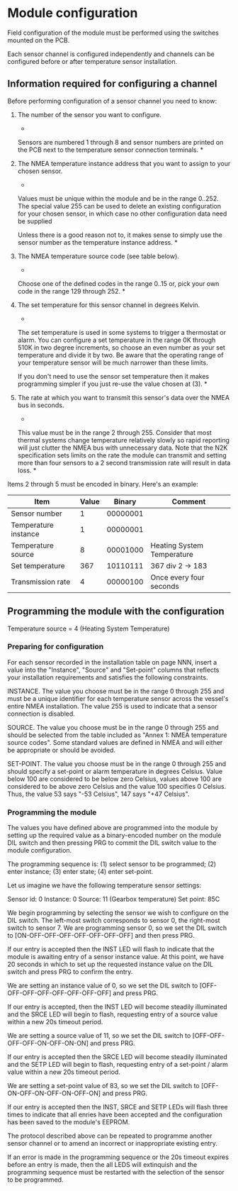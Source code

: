 # Module configuration

Field configuration of the module must be performed using the switches
mounted on the PCB.

Each sensor channel is configured independently and channels can be
configured before or after temperature sensor installation.

## Information required for configuring a channel

Before performing configuration of a sensor channel you need to know:

1. The number of the sensor you want to configure.

   *
   Sensors are numbered 1 through 8 and sensor numbers are printed on
   the PCB next to the temperature sensor connection terminals.
   *

2. The NMEA temperature instance address that you want to assign to
   your chosen sensor.

   *
   Values must be unique within the module and be in the range 0..252.
   The special value 255 can be used to delete an existing
   configuration for your chosen sensor, in which case no other
   configuration data need be supplied
   
   Unless there is a good reason not to, it makes sense to simply use
   the sensor number as the temperature instance address.
   *

3. The NMEA temperature source code (see table below).

   *
   Choose one of the defined codes in the range 0..15 or, pick your
   own code in the range 129 through 252.
   *

4. The set temperature for this sensor channel in degrees Kelvin.

   *
   The set temperature is used in some systems to trigger a thermostat
   or alarm. You can configure a set temperature in the range 0K
   through 510K in two degree increments, so choose an even number as
   your set temperature and divide it by two. Be aware that the
   operating range of your temperature sensor will be much narrower
   than these limits.

   If you don't need to use the sensor set temperature then it makes
   programming simpler if you just re-use the value chosen at (3).
   *

5. The rate at which you want to transmit this sensor's data over the
   NMEA bus in seconds.

   *
   This value must be in the range 2 through 255. Consider that most
   thermal systems change temperature relatively slowly so rapid
   reporting will just clutter the NMEA bus with unnecessary data.
   Note that the N2K specification sets limits on the rate the module
   can transmit and setting more than four sensors to a 2 second
   transmission rate will result in data loss.
   *

Items 2 through 5 must be encoded in binary. Here's an example:

| Item | Value | Binary | Comment |
|------|-------|--------|---------|
| Sensor number        |   1 | 00000001 | |  
| Temperature instance |   1 | 00000001 | |
| Temperature source   |   8 | 00001000 | Heating System Temperature |
| Set temperature      | 367 | 10110111 | 367 div 2 -> 183 | 
| Transmission rate    |   4 | 00000100 | Once every four seconds |

## Programming the module with the configuration





Temperature source = 4 (Heating System Temperature)



### Preparing for configuration

For each sensor recorded in the installation table on page NNN, insert
a value into the "Instance", "Source" and "Set-point" columns that
reflects your installation requirements and satisfies the following
constraints.

INSTANCE. The value you choose must be in the range 0 through 255 and
must be a unique identifier for each temperature sensor across the
vessel's entire NMEA installation.
The value 255 is used to indicate that a sensor connection is disabled.

SOURCE. The value you choose must be in the range 0 through 255 and
should be selected from the table included as "Annex 1: NMEA
temperature source codes".
Some standard values are defined in NMEA and will either be appropriate
or should be avoided.

SET-POINT. The value you choose must be in the range 0 through 255 and
should specify a set-point or alarm temperature in degrees Celsius.
Value below 100 are considered to be below zero Celsius, values above
100 are considered to be above zero Celsius and the value 100 specifies
0 Celsius.
Thus, the value 53 says "-53 Celsius", 147 says "+47 Celsius".

### Programming the module

The values you have defined above are programmed into the module by
setting up the required value as a binary-encoded number on the module
DIL switch and then pressing PRG to commit the DIL switch value to
the module configuration.

The programming sequence is: (1) select sensor to be programmed; (2)
enter instance; (3) enter state; (4) enter set-point.

Let us imagine we have the following temperature sensor settings:

Sensor id: 0
Instance:  0
Source:    11 (Gearbox temperature)
Set point: 85C

We begin programming by selecting the sensor we wish to configure on
the DIL switch.
The left-most switch corresponds to sensor 0, the right-most switch
to sensor 7.
We are programming sensor 0, so we set the DIL switch to [ON-OFF-OFF-OFF-OFF-OFF-OFF-OFF]
and then press PRG.

If our entry is accepted then the INST LED will flash to indicate that
the module is awaiting entry of a sensor instance value.
At this point, we have 20 seconds in which to set up the requested
instance value on the DIL switch and press PRG to confirm the entry.

We are setting an instance value of 0, so we set the DIL switch to
[OFF-OFF-OFF-OFF-OFF-OFF-OFF-OFF] and press PRG.

If our entry is accepted, then the INST LED will become steadily
illuminated and the SRCE LED will begin to flash, requesting entry of a
source value within a new 20s timeout period.

We are setting a source value of 11, so we set the DIL switch to
[OFF-OFF-OFF-OFF-ON-OFF-ON-ON] and press PRG.

If our entry is accepted then the SRCE LED will become steadily
illuminated and the SETP LED will begin to flash, requesting entry of a
set-point / alarm value within a new 20s timeout period.

We are setting a set-point value of 83, so we set the DIL switch to
[OFF-ON-OFF-ON-OFF-ON-OFF-ON] and press PRG.

If our entry is accepted then the INST, SRCE and SETP LEDs will flash
three times to indicate that all enries have been accepted and the
configuration has been saved to the module's EEPROM.

The protocol described above can be repeated to programme another
sensor channel or to amend an incorrect or inappropriate existing
entry.

If an error is made in the programming sequence or the 20s timeout
expires before an entry is made, then the all LEDS will extinquish and
the programming sequence must be restarted with the selection of the
sensor to be programmed.